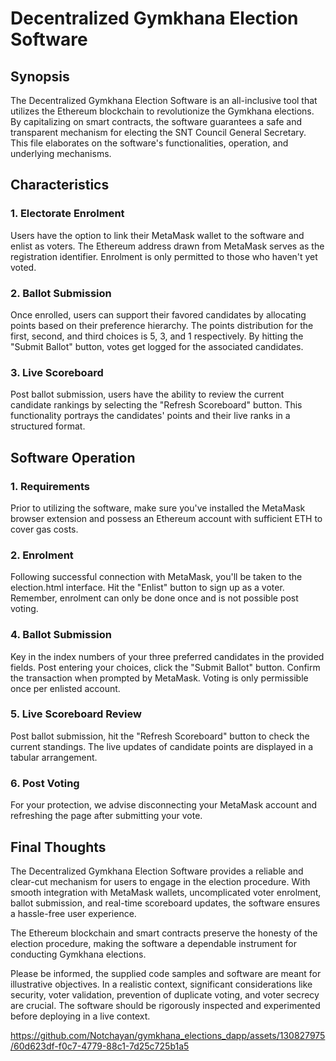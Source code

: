 # Decentralized Gymkhana Election Software

## Synopsis

The Decentralized Gymkhana Election Software is an all-inclusive tool that utilizes the Ethereum blockchain to revolutionize the Gymkhana elections. By capitalizing on smart contracts, the software guarantees a safe and transparent mechanism for electing the SNT Council General Secretary. This file elaborates on the software's functionalities, operation, and underlying mechanisms.

## Characteristics

### 1. Electorate Enrolment

Users have the option to link their MetaMask wallet to the software and enlist as voters. The Ethereum address drawn from MetaMask serves as the registration identifier. Enrolment is only permitted to those who haven't yet voted.

### 2. Ballot Submission

Once enrolled, users can support their favored candidates by allocating points based on their preference hierarchy. The points distribution for the first, second, and third choices is 5, 3, and 1 respectively. By hitting the "Submit Ballot" button, votes get logged for the associated candidates.

### 3. Live Scoreboard

Post ballot submission, users have the ability to review the current candidate rankings by selecting the "Refresh Scoreboard" button. This functionality portrays the candidates' points and their live ranks in a structured format.

## Software Operation

### 1. Requirements

Prior to utilizing the software, make sure you've installed the MetaMask browser extension and possess an Ethereum account with sufficient ETH to cover gas costs.

### 2. Enrolment

Following successful connection with MetaMask, you'll be taken to the election.html interface. Hit the "Enlist" button to sign up as a voter. Remember, enrolment can only be done once and is not possible post voting.

### 4. Ballot Submission

Key in the index numbers of your three preferred candidates in the provided fields. Post entering your choices, click the "Submit Ballot" button. Confirm the transaction when prompted by MetaMask. Voting is only permissible once per enlisted account.

### 5. Live Scoreboard Review

Post ballot submission, hit the "Refresh Scoreboard" button to check the current standings. The live updates of candidate points are displayed in a tabular arrangement.

### 6. Post Voting

For your protection, we advise disconnecting your MetaMask account and refreshing the page after submitting your vote.

## Final Thoughts

The Decentralized Gymkhana Election Software provides a reliable and clear-cut mechanism for users to engage in the election procedure. With smooth integration with MetaMask wallets, uncomplicated voter enrolment, ballot submission, and real-time scoreboard updates, the software ensures a hassle-free user experience.

The Ethereum blockchain and smart contracts preserve the honesty of the election procedure, making the software a dependable instrument for conducting Gymkhana elections.

Please be informed, the supplied code samples and software are meant for illustrative objectives. In a realistic context, significant considerations like security, voter validation, prevention of duplicate voting, and voter secrecy are crucial. The software should be rigorously inspected and experimented before deploying in a live context.


https://github.com/Notchayan/gymkhana_elections_dapp/assets/130827975/60d623df-f0c7-4779-88c1-7d25c725b1a5

